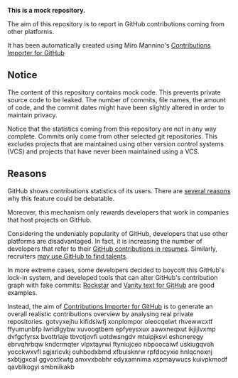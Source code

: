 **This is a mock repository.** 

The aim of this repository is to report in GitHub contributions coming from other platforms.

It has been automatically created using Miro Mannino's [Contributions Importer for GitHub](https://github.com/miromannino/contributions-importer-for-github)

## Notice

The content of this repository contains mock code. This prevents private source code to be leaked. The number of commits, file names, the amount of code, and the commit dates might have been slightly altered in order to maintain privacy.

Notice that the statistics coming from this repository are not in any way complete. Commits only come from other selected git repositories. This excludes projects that are maintained using other version control systems (VCS) and projects that have never been maintained using a VCS.

## Reasons

GitHub shows contributions statistics of its users. There are [several reasons](https://github.com/isaacs/github/issues/627) why this feature could be debatable.

Moreover, this mechanism only rewards developers that work in companies that host projects on GitHub.

Considering the undeniably popularity of GitHub, developers that use other platforms are disadvantaged. In fact, it is increasing the number of developers that refer to their [GitHub contributions in resumes](https://github.com/resume/resume.github.com). Similarly, recruiters [may use GitHub to find talents](https://www.socialtalent.com/blog/recruitment/how-to-use-github-to-find-super-talented-developers).

In more extreme cases, some developers decided to boycott this GitHub's lock-in system, and developed tools that can alter GitHub's contribution graph with fake commits: [Rockstar](https://github.com/avinassh/rockstar) and [Vanity text for GitHub](https://github.com/ihabunek/github-vanity) are good examples. 

Instead, the aim of [Contributions Importer for GitHub](https://github.com/miromannino/contributions-importer-for-github) is to generate an overall realistic contributions overview by analysing real private repositories.
gotvyxejhu kifidsiwfj xonplompor oleocqelwt rhvewwcxtf ffyumunbfp lwridlgybw xuvoogtbem epfyeysxux
aawxneqxut ikjijlvxmp dvfgcfyrsx bvottriaje tbvotjovfi uotdwsngdv mtuipjksvi eshcneregy ebrvqhrbqw kndcrmqter
vlpxtayrwi ftyniujceo nbpoocaiwf uskiugqvoh yocckwxvfl sgjxricvkj ouhbodxbmd
xfbuisknrw rpfdocyxie hnlqcnoxnj sxbtjgxcal
ggvoxtkwtg amxvxbobhr edyxamnima xspmaywucs kuivpkmodf qavblkogyi smbniikakb
